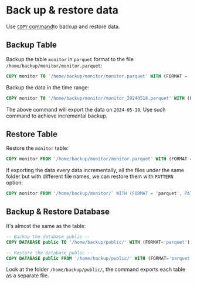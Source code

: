 # Back up & restore data

Use [`COPY` command](/reference/sql/copy.md)to backup and restore data.

## Backup Table

Backup the table `monitor` in `parquet` format to the file `/home/backup/monitor/monitor.parquet`:

```sql
COPY monitor TO '/home/backup/monitor/monitor.parquet' WITH (FORMAT = 'parquet');
```

Backup the data in the time range:

```sql
COPY monitor TO '/home/backup/monitor/monitor_20240518.parquet' WITH (FORMAT = 'parquet', START_TIME='2024-05-18 00:00:00', END_TIME='2025-05-19 00:00:00');
```

The above command will export the data on `2024-05-19`. Use such command to achieve incremental backup.

## Restore Table

Restore the `monitor` table:

```sql
COPY monitor FROM '/home/backup/monitor/monitor.parquet' WITH (FORMAT = 'parquet');
```

If exporting the data every data incrementally, all the files under the same folder but with different file names, we can restore them with `PATTERN` option:

```sql
COPY monitor FROM '/home/backup/monitor/` WITH (FORMAT = 'parquet', PATTERN = '.*parquet')
```

## Backup & Restore Database

It's almost the same as the table:

```sql
-- Backup the database public --
COPY DATABASE public TO '/home/backup/public/' WITH (FORMAT='parquet');

-- Restore the database public --
COPY DATABASE public FROM '/home/backup/public/' WITH (FORMAT='parquet');
```

Look at the folder `/home/backup/public/`, the command exports each table as a separate file.
